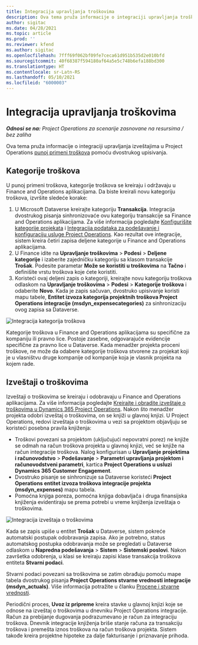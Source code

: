 ```yaml
---
title: Integracija upravljanja troškovima
description: Ova tema pruža informacije o integraciji upravljanja troškovima u Project Operations pomoću dvostrukog upisivanja.
author: sigitac
ms.date: 04/28/2021
ms.topic: article
ms.prod: ''
ms.reviewer: kfend
ms.author: sigitac
ms.openlocfilehash: 7fff69f062bf09fe7ceca61d951b535d2e010bfd
ms.sourcegitcommit: 40f68387f594180af64a5e5c748b6efa188bd300
ms.translationtype: HT
ms.contentlocale: sr-Latn-RS
ms.lasthandoff: 05/10/2021
ms.locfileid: "6000003"
---
```

# <a name="expense-management-integration"></a>Integracija upravljanja troškovima

_**Odnosi se na:** Project Operations za scenarije zasnovane na resursima / bez zaliha_

Ova tema pruža informacije o integraciji upravljanja izveštajima u Project Operations [punoj primeni troškova](../expense/expense-overview.md) pomoću dvostrukog upisivanja.

## <a name="expense-categories"></a>Kategorije troškova

U punoj primeni troškova, kategorije troškova se kreiraju i održavaju u Finance and Operations aplikacijama. Da biste kreirali novu kategoriju troškova, izvršite sledeće korake:

1. U Microsoft Dataverse kreirajte kategoriju **Transakcija**. Integracija dvostrukog pisanja sinhronizovaće ovu kategoriju transakcije sa Finance and Operations aplikacijama. Za više informacija pogledajte [Konfigurišite kategorije projekata](/dynamics365/project-operations/project-accounting/configure-project-categories) i [Integracija podataka za podešavanje i konfiguraciju usluge Project Operations](resource-dual-write-setup-integration.md). Kao rezultat ove integracije, sistem kreira četiri zapisa deljene kategorije u Finance and Operations aplikacijama.
2. U Finance idite na **Upravljanje troškovima** > **Podesi** > **Deljene kategorije** i izaberite zajedničku kategoriju sa klasom transakcije **Trošak**. Podesite parametar **Može se koristiti u troškovima** na **Tačno** i definišite vrstu troškova koje ćete koristiti.
3. Koristeći ovaj deljeni zapis o kategoriji, kreirajte novu kategoriju troškova odlaskom na **Upravljanje troškovima** > **Podesi** > **Kategorije troškova** i odaberite **Novo**. Kada je zapis sačuvan, dvostruko upisivanje koristi mapu tabele, **Entitet izvoza kategorija projektnih troškova Project Operations integracije (msdyn\_expensecategories)** za sinhronizaciju ovog zapisa sa Dataverse.

  ![Integracija kategorija troškova](./media/DW6ExpenseCategories.png)

Kategorije troškova u Finance and Operations aplikacijama su specifične za kompaniju ili pravno lice. Postoje zasebne, odgovarajuće evidencije specifične za pravno lice u Dataverse. Kada menadžer projekta proceni troškove, ne može da odabere kategorije troškova stvorene za projekat koji je u vlasništvu druge kompanije od kompanije koja je vlasnik projekta na kojem rade. 

## <a name="expense-reports"></a>Izveštaji o troškovima

Izveštaji o troškovima se kreiraju i odobravaju u Finance and Operations aplikacijama. Za više informacija pogledajte [Kreirajte i obradite izveštaje o troškovima u Dynamics 365 Project Operations](/learn/modules/create-process-expense-reports/). Nakon što menadžer projekta odobri izveštaj o troškovima, on se knjiži u glavnoj knjizi. U Project Operations, redovi izveštaja o troškovima u vezi sa projektom objavljuju se koristeći posebna pravila knjiženja:

  - Troškovi povezani sa projektom (uključujući nepovratni porez) ne knjiže se odmah na račun troškova projekta u glavnoj knjizi, već se knjiže na račun integracije troškova. Nalog konfigurisan u **Upravljanje projektima i računovodstvo** > **Podešavanje** > **Parametri upravljanja projektom i računovodstveni parametri**, kartica **Project Operations u usluzi Dynamics 365 Customer Engagement**.
  - Dvostruko pisanje se sinhronizuje sa Dataverse koristeći **Project Operations entitet izvoza troškova integracije projekta (msdyn\_expenses)** mapu tabela.
  - Pomoćna knjiga poreza, pomoćna knjiga dobavljača i druga finansijska knjiženja evidentiraju se prema potrebi u vreme knjiženja izveštaja o troškovima.

  ![Integracija izveštaja o troškovima](./media/DW6ExpenseReports.png)

Kada se zapis upiše u entitet **Trošak** u Dataverse, sistem pokreće automatski postupak odobravanja zapisa. Ako je potrebno, status automatskog postupka odobravanja može se pregledati u Dataverse odlaskom u **Napredna podešavanja** > **Sistem** > **Sistemski poslovi**. Nakon završetka odobrenja, u klasi se kreiraju zapisi klase transakcija troškova entiteta **Stvarni podaci**.

Stvarni podaci povezani sa troškovima se zatim obrađuju pomoću mape tabela dvostrukog pisanja **Project Operations stvarne vrednosti integracije (msdyn\_actuals)**. Više informacija potražite u članku [Procene i stvarne vrednosti](resource-dual-write-estimates-actuals.md).

Periodični proces, **Uvoz iz pripreme** kreira stavke u glavnoj knjizi koje se odnose na izveštaj o troškovima u dnevniku Project Operations integracije. Račun za prebijanje dugovanja podrazumevano je račun za integraciju troškova. Dnevnik integracije knjiženja briše stanje računa za transakciju troškova i premešta iznos troškova na račun troškova projekta. Sistem takođe kreira projektne hipoteke za dalje fakturisanje i priznavanje prihoda.
